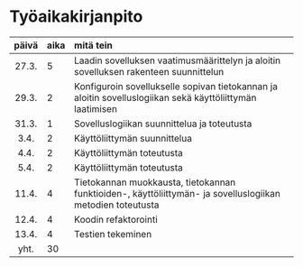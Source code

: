 # Työaikakirjanpito

| päivä | aika | mitä tein  |
| :----:|:-----| :-----|
| 27.3. | 5    | Laadin sovelluksen vaatimusmäärittelyn ja aloitin sovelluksen rakenteen suunnittelun |
| 29.3. | 2    | Konfiguroin sovellukselle sopivan tietokannan ja aloitin sovelluslogiikan sekä käyttöliittymän laatimisen |
| 31.3. | 1    | Sovelluslogiikan suunnittelua ja toteutusta |
| 3.4. | 2    | Käyttöliittymän suunnittelua |
| 4.4. | 2    | Käyttöliittymän toteutusta |
| 5.4. | 2    | Käyttöliittymän toteutusta |
| 11.4. | 4    | Tietokannan muokkausta, tietokannan funktioiden-, käyttöliittymän- ja sovelluslogiikan metodien toteutusta |
| 12.4. | 4    | Koodin refaktorointi |
| 13.4. | 4    | Testien tekeminen |
| yht. | 30  |  |
